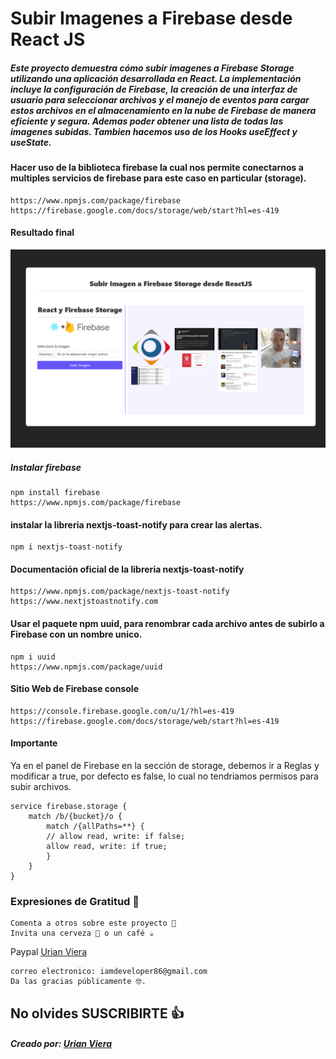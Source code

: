 # Subir Imagenes a Firebase desde React JS

##### Este proyecto demuestra cómo subir imagenes a Firebase Storage utilizando una aplicación desarrollada en React. La implementación incluye la configuración de Firebase, la creación de una interfaz de usuario para seleccionar archivos y el manejo de eventos para cargar estos archivos en el almacenamiento en la nube de Firebase de manera eficiente y segura. Ademas poder obtener una lista de todas las imagenes subidas. Tambien hacemos uso de los Hooks useEffect y useState.

#### Hacer uso de la biblioteca firebase la cual nos permite conectarnos a multiples servicios de firebase para este caso en particular (storage).

    https://www.npmjs.com/package/firebase
    https://firebase.google.com/docs/storage/web/start?hl=es-419

#### Resultado final

![](https://raw.githubusercontent.com/urian121/imagenes-proyectos-github/master/guardar-imagen-con-firebase-storage.png)

##### Instalar firebase

    npm install firebase
    https://www.npmjs.com/package/firebase

#### instalar la libreria nextjs-toast-notify para crear las alertas.

    npm i nextjs-toast-notify

#### Documentación oficial de la libreria nextjs-toast-notify

    https://www.npmjs.com/package/nextjs-toast-notify
    https://www.nextjstoastnotify.com

#### Usar el paquete npm uuid, para renombrar cada archivo antes de subirlo a Firebase con un nombre unico.
    npm i uuid
    https://www.npmjs.com/package/uuid

#### Sitio Web de Firebase console

    https://console.firebase.google.com/u/1/?hl=es-419
    https://firebase.google.com/docs/storage/web/start?hl=es-419

#### Importante

Ya en el panel de Firebase  en la sección de storage, debemos ir a Reglas y modificar a true, por defecto es false, lo cual no tendriamos permisos para subir archivos.

    service firebase.storage {
        match /b/{bucket}/o {
            match /{allPaths=**} {
            // allow read, write: if false;
            allow read, write: if true;
            }
        }
    }

### Expresiones de Gratitud 🎁

    Comenta a otros sobre este proyecto 📢
    Invita una cerveza 🍺 o un café ☕

Paypal [Urian Viera](https://www.paypal.com/donate/?hosted_button_id=4SV78MQJJH3VE)

    correo electronico: iamdeveloper86@gmail.com
    Da las gracias públicamente 🤓.

## No olvides SUSCRIBIRTE 👍

##### Creado por: [Urian Viera](https://github.com/urian121)
